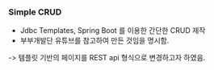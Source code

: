 ### Simple CRUD

- Jdbc Templates, Spring Boot 를 이용한 간단한 CRUD 제작
- 부부개발단 유튜브를 참고하여 만든 것임을 명시함.

-> 템플릿 기반의 페이지를 REST api 형식으로 변경하고자 하였음.
